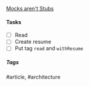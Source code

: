 
[Mocks aren't Stubs](https://martinfowler.com/articles/mocksArentStubs.html)

#### Tasks
- [ ] Read
- [ ] Create resume
- [ ] Put tag `read` and `withResume`

##### Tags
#article, #architecture
